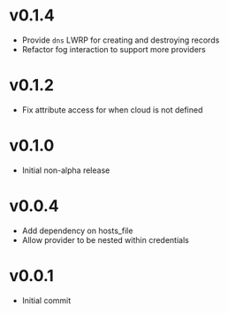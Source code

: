 # v0.1.4
* Provide `dns` LWRP for creating and destroying records
* Refactor fog interaction to support more providers

# v0.1.2
* Fix attribute access for when cloud is not defined

# v0.1.0
* Initial non-alpha release

# v0.0.4
* Add dependency on hosts_file
* Allow provider to be nested within credentials

# v0.0.1
* Initial commit
